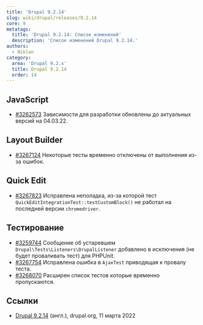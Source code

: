 ```yaml
---
title: 'Drupal 9.2.14'
slug: wiki/drupal/releases/9.2.14
core: 9
metatags:
  title: 'Drupal 9.2.14: Список изменений'
  description: 'Список изменений Drupal 9.2.14.'
authors:
  - Niklan
category:
  area: 'Drupal 9.2.x'
  title: Drupal 9.2.14
  order: 14
---
```


## JavaScript

- [#3262573](https://www.drupal.org/node/3262573) Зависимости для разработки обновлены до актуальных версий на 04.03.22.

## Layout Builder

- [#3267124](https://www.drupal.org/node/3267124) Некоторые тесты временно отключены от выполнения из-за ошибок.

## Quick Edit

- [#3267823](https://www.drupal.org/node/3267823) Исправлена неполадка, из-за которой тест `QuickEditIntegrationTest::testCustomBlock()` не работал на последней версии `chromedriver`.

## Тестирование

- [#3259744](https://www.drupal.org/node/3259744) Сообщение об устаревшем `Drupal\Tests\Listeners\DrupalListener` добавлено в исключения (не будет проваливать тест) для PHPUnit.
- [#3267754](https://www.drupal.org/node/3267754) Исправлена ошибка в `AjaxTest` приводящая к провалу теста.
- [#3268070](https://www.drupal.org/node/3268070) Расширен список тестов которые временно пропускаются.

## Ссылки

- [Drupal 9.2.14](https://www.drupal.org/project/drupal/releases/9.2.14) (англ.), drupal.org, 11 марта 2022
